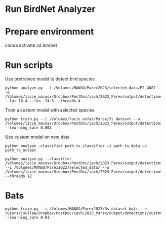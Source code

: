 # Run BirdNet Analyzer

# Prepare environment
conda activate <environment>
cd birdnet

# Run scripts

Use pretrained model to detect bird species
```
python analyze.py --i /Volumes/MANGO/Parex2023/selected_data/P2-G087 --o /Volumes/lacie_macosx/Dropbox/PostDoc/iavh/2023_Parex/output/detections/birds/ --lat 10.4 --lon -74.3 --threads 4
```

Train a custom model with selected species
```
python train.py --i /Volumes/lacie_exfat/Parex/3s_dataset --o /Volumes/lacie_macosx/Dropbox/PostDoc/iavh/2023_Parex/output/detections/custom_models/multispecies_model.tflite --learning_rate 0.001
```

Use custom model on new data
```
python analyze —classifier path_to_classifier —i path_to_data —o path_to_output 

python analyze.py --classifier /Volumes/lacie_macosx/Dropbox/PostDoc/iavh/2023_Parex/output/detections/custom_models/multisp_model_clean.tflite --i /Volumes/MANGO/Parex2023/selected_data/ --o /Volumes/lacie_macosx/Dropbox/PostDoc/iavh/2023_Parex/output/detections/birds_custom/ --threads 12
```

# Bats

```
python train.py --i /Volumes/MANGO/Parex2023/3s_dataset_bats --o /Users/jsulloa/Dropbox/PostDoc/iavh/2023_Parex/output/detections/custom_models/bats_model.tflite --learning_rate 0.01
```

